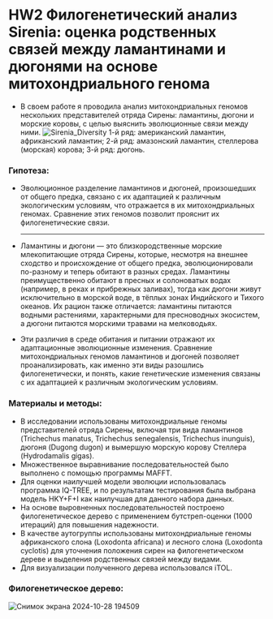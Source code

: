 # HW2 Филогенетический анализ Sirenia: оценка родственных связей между ламантинами и дюгонями на основе митохондриального генома
- В своем работе я проводила анализ митохондриальных геномов нескольких представителей отряда Сирены: ламантины, дюгони и морские коровы, с целью выяснить эволюционные связи между ними.
![Sirenia_Diversity](https://github.com/user-attachments/assets/3018dc4d-12f6-4f54-8455-3834bcbe3627)
1-й ряд: американский ламантин, африканский ламантин;
2-й ряд: амазонский ламантин, стеллерова (морская) корова;
3-й ряд: дюгонь.

### Гипотеза:
- Эволюционное разделение ламантинов и дюгоней, произошедших от общего предка, связано с их адаптацией к различным экологическим условиям, что отражается в их митохондриальных геномах. Сравнение этих геномов позволит прояснит их филогенетические связи.
  
  ---

- Ламантины и дюгони — это близкородственные морские млекопитающие отряда Сирены, которые, несмотря на внешнее сходство и происхождение от общего предка, эволюционировали по-разному и теперь обитают в разных средах. Ламантины преимущественно обитают в пресных и солоноватых водах (например, в реках и прибрежных заливах), тогда как дюгони живут исключительно в морской воде, в тёплых зонах Индийского и Тихого океанов. Их рацион также отличается: ламантины питаются водными растениями, характерными для пресноводных экосистем, а дюгони питаются морскими травами на мелководьях.

- Эти различия в среде обитания и питании отражают их адаптационные эволюционные изменения. Сравнение митохондриальных геномов ламантинов и дюгоней позволяет проанализировать, как именно эти виды разошлись филогенетически, и понять, какие генетические изменения связаны с их адаптацией к различным экологическим условиям.

### Материалы и методы:
- В исследовании использованы митохондриальные геномы представителей отряда Сирены, включая три вида ламантинов (Trichechus manatus, Trichechus senegalensis, Trichechus inunguis), дюгоня (Dugong dugon) и вымершую морскую корову Стеллера (Hydrodamalis gigas).
- Множественное выравнивание последовательностей было выполнено с помощью программы MAFFT.
- Для оценки наилучшей модели эволюции использовалась программа IQ-TREE, и по результатам тестирования была выбрана модель HKY+F+I как наилучшая для данного набора данных.
- На основе выровненных последовательностей построено филогенетическое дерево с применением бутстреп-оценки (1000 итераций) для повышения надежности.
- В качестве аутогруппы использованы митохондриальные геномы африканского слона (Loxodonta africana) и лесного слона (Loxodonta cyclotis) для уточнения положения сирен на филогенетическом дереве и выделения родственных связей между видами.
- Для визуализации полученного дерева использовался iTOL.

### Филогенетическое дерево:
![Снимок экрана 2024-10-28 194509](https://github.com/user-attachments/assets/7faec4a9-060b-4a78-96af-0f1afc6cf43a)



